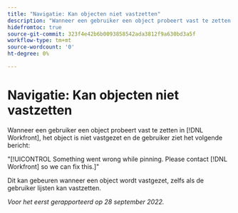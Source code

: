 ```yaml
---
title: "Navigatie: Kan objecten niet vastzetten"
description: "Wanneer een gebruiker een object probeert vast te zetten in Workfront, wordt het object niet vastgezet en ziet de gebruiker het volgende bericht: Er ging iets mis tijdens het vastzetten. Neem contact op met Workfront om dit probleem op te lossen."
hidefromtoc: true
source-git-commit: 323f4e42b6b0093858542ada3812f9a630bd3a5f
workflow-type: tm+mt
source-wordcount: '0'
ht-degree: 0%

---
```



# Navigatie: Kan objecten niet vastzetten

Wanneer een gebruiker een object probeert vast te zetten in [!DNL Workfront], het object is niet vastgezet en de gebruiker ziet het volgende bericht:

&quot;[!UICONTROL Something went wrong while pinning. Please contact [!DNL Workfront] so we can fix this.]&quot;

Dit kan gebeuren wanneer een object wordt vastgezet, zelfs als de gebruiker lijsten kan vastzetten.

_Voor het eerst gerapporteerd op 28 september 2022._

